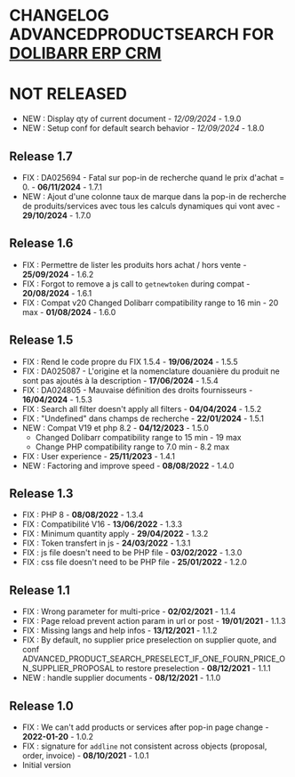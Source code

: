 # CHANGELOG ADVANCEDPRODUCTSEARCH FOR [DOLIBARR ERP CRM](https://www.dolibarr.org)


# NOT RELEASED

- NEW : Display qty of current document  - *12/09/2024* - 1.9.0
- NEW : Setup conf for default search behavior  - *12/09/2024* - 1.8.0

## Release 1.7
- FIX : DA025694 - Fatal sur pop-in de recherche quand le prix d'achat = 0. - **06/11/2024** - 1.7.1
- NEW : Ajout d'une colonne taux de marque dans la pop-in de recherche de produits/services avec tous les calculs dynamiques qui vont avec - **29/10/2024** - 1.7.0

## Release 1.6
- FIX : Permettre de lister les produits hors achat / hors vente - **25/09/2024** - 1.6.2
- FIX : Forgot to remove a js call to `getnewtoken` during compat - **20/08/2024** - 1.6.1
- FIX : Compat v20
  Changed Dolibarr compatibility range to 16 min - 20 max - **01/08/2024** - 1.6.0

## Release 1.5
- FIX : Rend le code propre du FIX 1.5.4 - **19/06/2024** - 1.5.5
- FIX : DA025087 - L'origine et la nomenclature douanière du produit ne sont pas ajoutés à la description - **17/06/2024** - 1.5.4
- FIX : DA024805 - Mauvaise définition des droits fournisseurs - **16/04/2024** - 1.5.3
- FIX : Search all filter doesn't apply all filters - **04/04/2024** - 1.5.2  
- FIX : "Undefined" dans champs de recherche - **22/01/2024** - 1.5.1  
- NEW : Compat V19 et php 8.2 - **04/12/2023** - 1.5.0
  + Changed Dolibarr compatibility range to 15 min - 19 max  
  + Change PHP compatibility range to 7.0 min - 8.2 max
- FIX : User experience - **25/11/2023** - 1.4.1
- NEW : Factoring and improve speed - **08/08/2022** - 1.4.0

## Release 1.3
- FIX : PHP 8 - **08/08/2022** - 1.3.4
- FIX : Compatibilité V16 - **13/06/2022** - 1.3.3
- FIX : Minimum quantity apply - **29/04/2022** - 1.3.2
- FIX : Token transfert in js - **24/03/2022** - 1.3.1
- FIX : js file doesn't need to be PHP file - **03/02/2022** - 1.3.0
- FIX : css file doesn't need to be PHP file - **25/01/2022** - 1.2.0

## Release 1.1
- FIX : Wrong parameter for multi-price - **02/02/2021** - 1.1.4
- FIX : Page reload prevent action param in url or post - **19/01/2021** - 1.1.3
- FIX : Missing langs and help infos - **13/12/2021** - 1.1.2
- FIX : By default, no supplier price preselection on supplier quote, and conf ADVANCED_PRODUCT_SEARCH_PRESELECT_IF_ONE_FOURN_PRICE_ON_SUPPLIER_PROPOSAL to restore preselection - **08/12/2021** - 1.1.1
- NEW : handle supplier documents - **08/12/2021** - 1.1.0

## Release 1.0
- FIX : We can't add products or services after pop-in page change - **2022-01-20** - 1.0.2
- FIX : signature for `addline` not consistent across objects (proposal, order, invoice) - **08/10/2021** - 1.0.1
- Initial version
